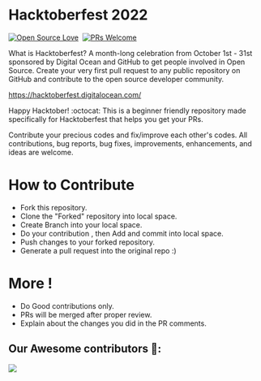 # Hacktoberfest 2022

[![Open Source Love](https://badges.frapsoft.com/os/v1/open-source.svg?v=102)](https://hacktoberfest.netlify.com/)&nbsp;
[![PRs Welcome](https://img.shields.io/badge/PRs-welcome-brightgreen.svg?style=flat-square)](https://github.com/Open-Source-Contributors-JSS/Hacktoberfest2019)&nbsp;

What is Hacktoberfest?
A month-long celebration from October 1st - 31st sponsored by Digital Ocean and GitHub to get people involved in Open Source. Create your very first pull request to any public repository on GitHub and contribute to the open source developer community.

https://hacktoberfest.digitalocean.com/

Happy Hacktober! :octocat: This is a beginner friendly repository made specifically for Hacktoberfest that helps you get your PRs.

Contribute your precious codes and fix/improve each other's codes.
All contributions, bug reports, bug fixes, improvements, enhancements, and ideas are welcome.

# How to Contribute
- Fork this repository.
- Clone the "Forked" repository into local space.
- Create Branch into your local space.
- Do your contribution , then Add and commit into local space.
- Push changes to your forked repository.
- Generate a pull request into the original repo :)

# More !
- Do Good contributions only.
- PRs will be merged after proper review.
- Explain about the changes you did in the PR comments.

## Our Awesome contributors 🤩:
<a href="https://github.com/sinisterlord/Hacktoberfest2022/graphs/contributors">
  <img src="https://contributors-img.web.app/image?repo=sinisterlord/Hacktoberfest2022" />
</a>

